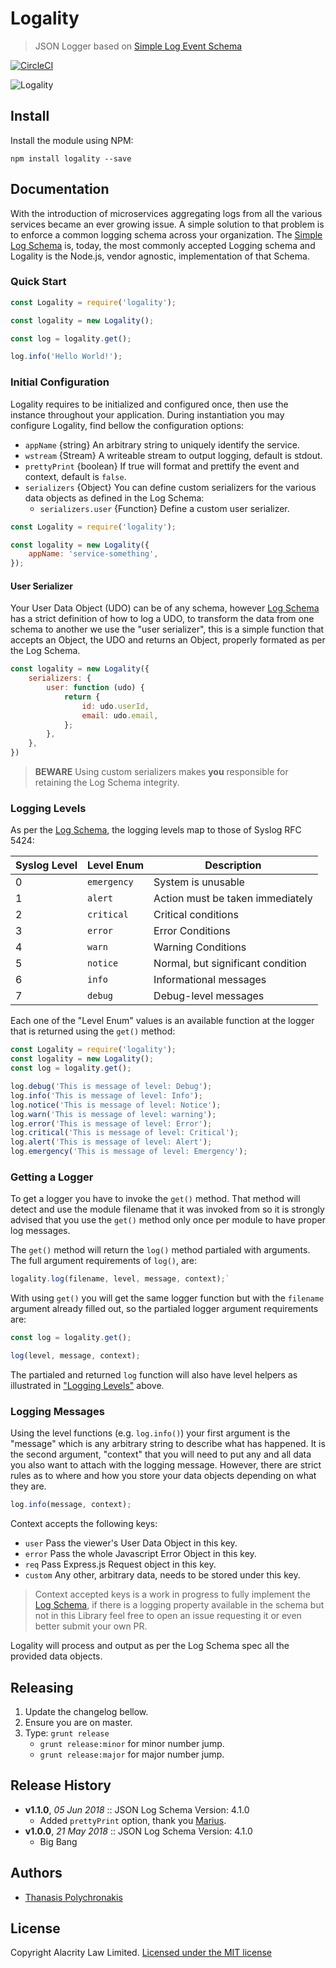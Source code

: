 # Logality

> JSON Logger based on [Simple Log Event Schema][log-schema]

[![CircleCI](https://circleci.com/gh/alacrity-law/logality.svg?style=svg)](https://circleci.com/gh/alacrity-law/logality)

![Logality](https://i.imgur.com/xru6Q7O.png)

## Install

Install the module using NPM:

```
npm install logality --save
```

## Documentation

With the introduction of microservices aggregating logs from all the various 
services became an ever growing issue. A simple solution to that problem is to
enforce a common logging schema across your organization. 
The [Simple Log Schema][log-schema] is, today, the most commonly accepted 
Logging schema and Logality is the Node.js, vendor agnostic, implementation of 
that Schema.

### Quick Start

```js
const Logality = require('logality');

const logality = new Logality();

const log = logality.get();

log.info('Hello World!');
```

### Initial Configuration

Logality requires to be initialized and configured once, then use the instance 
throughout your application. During instantiation you may configure Logality,
find bellow the configuration options:

* `appName` {string} An arbitrary string to uniquely identify the service.
* `wstream` {Stream} A writeable stream to output logging, default is stdout.
* `prettyPrint` {boolean} If true will format and prettify the event and context, default is `false`.
* `serializers` {Object} You can define custom serializers for the various data
objects as defined in the Log Schema:
    * `serializers.user` {Function} Define a custom user serializer.

```js
const Logality = require('logality');

const logality = new Logality({
    appName: 'service-something',
});
```

#### User Serializer

Your User Data Object (UDO) can be of any schema, however [Log Schema][log-schema]
has a strict definition of how to log a UDO, to transform the data from one
schema to another we use the "user serializer", this is a simple function that
accepts an Object, the UDO and returns an Object, properly formated as per 
the Log Schema.


```js
const logality = new Logality({
    serializers: {
        user: function (udo) {
            return {
                id: udo.userId,
                email: udo.email,
            };
        },
    },
})
```

> **BEWARE** Using custom serializers makes **you** responsible for retaining the
Log Schema integrity.

### Logging Levels

As per the [Log Schema](log-schema), the logging levels map to those of Syslog
RFC 5424:

|Syslog Level|Level Enum|Description|
|---|---|---|
|0|`emergency`|System is unusable|
|1|`alert`|Action must be taken immediately|
|2|`critical`|Critical conditions|
|3|`error`|Error Conditions|
|4|`warn`|Warning Conditions|
|5|`notice`|Normal, but significant condition|
|6|`info`|Informational messages|
|7|`debug`|Debug-level messages|

Each one of the "Level Enum" values is an available function at the logger that is returned using the `get()` method:

```js
const Logality = require('logality');
const logality = new Logality();
const log = logality.get();

log.debug('This is message of level: Debug');
log.info('This is message of level: Info');
log.notice('This is message of level: Notice');
log.warn('This is message of level: warning');
log.error('This is message of level: Error');
log.critical('This is message of level: Critical');
log.alert('This is message of level: Alert');
log.emergency('This is message of level: Emergency');
```

### Getting a Logger

To get a logger you have to invoke the `get()` method. That method will detect
and use the module filename that it was invoked from so it is strongly advised
that you use the `get()` method only once per module to have proper log 
messages.

The `get()` method will return the `log()` method partialed with arguments.
The full argument requirements of `log()`, are:

```js
logality.log(filename, level, message, context);`
```

With using `get()` you will get the same logger function but with the 
`filename` argument already filled out, so the partialed logger argument
requirements are:

```js
const log = logality.get();

log(level, message, context);
```

The partialed and returned `log` function will also have level helpers as
illustrated in ["Logging Levels"](#logging-levels) above.

### Logging Messages

Using the level functions (e.g. `log.info()`) your first argument is the 
"message" which is any arbitrary string to describe what has happened. 
It is the second argument, "context" that you will need to put any and 
all data you also
want to attach with the logging message. However, there are strict rules
as to where and how you store your data objects depending on what they are.

```js
log.info(message, context);
```

Context accepts the following keys:

* `user` Pass the viewer's User Data Object in this key.
* `error` Pass the whole Javascript Error Object in this key.
* `req` Pass Express.js Request object in this key.
* `custom` Any other, arbitrary data, needs to be stored under this key.

> Context accepted keys is a work in progress to fully implement the 
[Log Schema][log-schema], if there is a logging property available in the 
schema but not in this Library feel free to open an issue requesting it
or even better submit your own PR.

Logality will process and output as per the Log Schema spec all the provided
data objects.

## Releasing

1. Update the changelog bellow.
1. Ensure you are on master.
1. Type: `grunt release`
    * `grunt release:minor` for minor number jump.
    * `grunt release:major` for major number jump.

## Release History

- **v1.1.0**, *05 Jun 2018* :: JSON Log Schema Version: 4.1.0
    - Added `prettyPrint` option, thank you [Marius](https://github.com/balajmarius).
- **v1.0.0**, *21 May 2018* :: JSON Log Schema Version: 4.1.0
    - Big Bang

## Authors

* [Thanasis Polychronakis](https://github.com/thanpolas)

## License

Copyright Alacrity Law Limited. [Licensed under the MIT license](/LICENSE)

[log-schema]: https://github.com/timberio/log-event-json-schema
